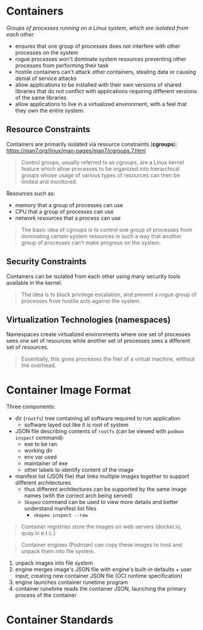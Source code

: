 # Containers
*Groups of processes running on a Linux system, which are isolated from each other.*
- ensures that one group of processes does not interfere with other processes on the system
- rogue processes won't dominate system resources preventing other processes from performing their task
- hostile containers can't attack other containers, stealing data or causing denial of service attacks
- allow applications to be installed with their own versions of shared libraries that do not conflict with applications requiring different versions of the same libraries
- allow applications to live in a virtualized environment, with a feel that they own the entire system.

## Resource Constraints
Containers are primarily isolated via resource constraints (**cgroups**): https://man7.org/linux/man-pages/man7/cgroups.7.html

> Control groups, usually referred to as cgroups, are a Linux kernel feature which allow processes to be organized into hierarchical groups whose usage of various types of resources can then be limited and monitored.

Resources such as:
- memory that a group of processes can use
- CPU that a group of processes can use
- network resources that a process can use

> The basic idea of cgroups is to control one group of processes from dominating certain system resources in such a way that another group of processes can’t make progress on the system.

## Security Constraints
Containers can be isolated from each other using many security tools available in the kernel.

> The idea is to block privilege escalation, and prevent a rogue group of processes from hostile acts against the system.

## Virtualization Technologies (namespaces)
Namespaces create virtualized environments where one set of processes sees one set of resources while another set of processes sees a different set of resources.

> Essentially, this gives processes the feel of a virtual machine, without the overhead.

# Container Image Format
Three components:
- dir (`rootfs`) tree containing all software required to run application
    - software layed out like it is root of system
- JSON file describing contents of `rootfs` (can be viewed with `podman inspect` command):
    - exe to be ran
    - working dir
    - env var used
    - maintainer of exe
    - other labels to identify content of the image
- manifest list (JSON file) that links multiple images together to support different architectures.
    - thus different architectures can be supported by the same image names (with the correct arch being served)
    - `Skopeo` command can be used to view more details and better understand manifest list files
        - `skopeo inspect --raw`

> Container registries store the images on web servers (docker.io, quay.io e.t.c.)

> Container engines (Podman) can copy these images to host and unpack them into file system.

1. unpack images into file system
2. engine merges image's JSON file with engine's built-in defaults + user input; creating new container JSON file (OCI runtime specification)
3. engine launches container runetime program
4. container runetime reads the container JSON, launching the primary process of the container

# Container Standards
